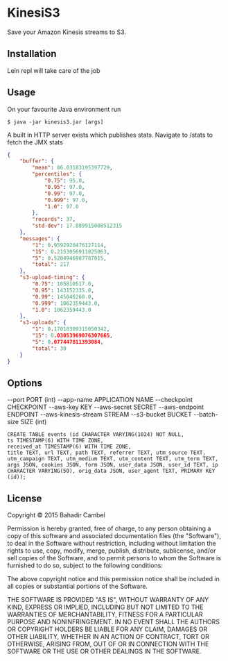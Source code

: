 # KinesiS3

Save your Amazon Kinesis streams to S3.

## Installation

Lein repl will take care of the job

## Usage

On your favourite Java environment run

    $ java -jar kinesis3.jar [args]


A built in HTTP server exists which publishes stats. Navigate to /stats to fetch the JMX stats

```json
{
    "buffer": {
        "mean": 86.03183195397729,
        "percentiles": {
            "0.75": 95.0,
            "0.95": 97.0,
            "0.99": 97.0,
            "0.999": 97.0,
            "1.0": 97.0
        },
        "records": 37,
        "std-dev": 17.889915008512315
    },
    "messages": {
        "1": 0.9592920476127114,
        "15": 0.2153056911825063,
        "5": 0.5204946987787015,
        "total": 217
    },
    "s3-upload-timing": {
        "0.75": 105810517.0,
        "0.95": 143152335.0,
        "0.99": 145046260.0,
        "0.999": 1062359443.0,
        "1.0": 1062359443.0
    },
    "s3-uploads": {
        "1": 0.17018309315050342,
        "15": 0.03053969076307665,
        "5": 0.077447811393084,
        "total": 30
    }
}
```

## Options

--port                PORT (int)
--app-name            APPLICATION NAME
--checkpoint          CHECKPOINT
--aws-key             KEY
--aws-secret          SECRET
--aws-endpoint        ENDPOINT
--aws-kinesis-stream  STREAM
--s3-bucket           BUCKET
--batch-size          SIZE (int)


```
CREATE TABLE events (id CHARACTER VARYING(1024) NOT NULL,
ts TIMESTAMP(6) WITH TIME ZONE,
received_at TIMESTAMP(6) WITH TIME ZONE,
title TEXT, url TEXT, path TEXT, referrer TEXT, utm_source TEXT, utm_campaign TEXT, utm_medium TEXT, utm_content TEXT, utm_term TEXT, args JSON, cookies JSON, form JSON, user_data JSON, user_id TEXT, ip CHARACTER VARYING(50), orig_data JSON, user_agent TEXT, PRIMARY KEY (id));

```


## License

Copyright © 2015 Bahadir Cambel

Permission is hereby granted, free of charge, to any person obtaining a copy
of this software and associated documentation files (the "Software"), to deal
in the Software without restriction, including without limitation the rights
to use, copy, modify, merge, publish, distribute, sublicense, and/or sell
copies of the Software, and to permit persons to whom the Software is
furnished to do so, subject to the following conditions:

The above copyright notice and this permission notice shall be included in
all copies or substantial portions of the Software.

THE SOFTWARE IS PROVIDED "AS IS", WITHOUT WARRANTY OF ANY KIND, EXPRESS OR
IMPLIED, INCLUDING BUT NOT LIMITED TO THE WARRANTIES OF MERCHANTABILITY,
FITNESS FOR A PARTICULAR PURPOSE AND NONINFRINGEMENT. IN NO EVENT SHALL THE
AUTHORS OR COPYRIGHT HOLDERS BE LIABLE FOR ANY CLAIM, DAMAGES OR OTHER
LIABILITY, WHETHER IN AN ACTION OF CONTRACT, TORT OR OTHERWISE, ARISING FROM,
OUT OF OR IN CONNECTION WITH THE SOFTWARE OR THE USE OR OTHER DEALINGS IN
THE SOFTWARE.
